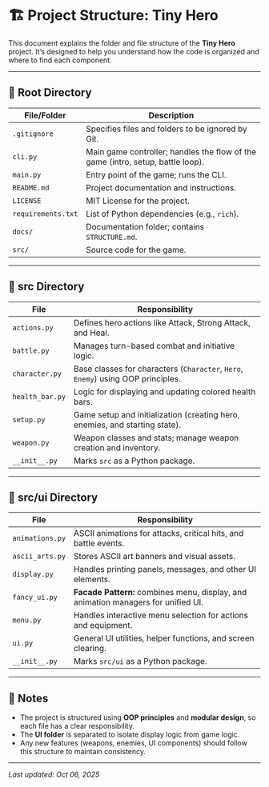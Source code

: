 # 🏗️ Project Structure: Tiny Hero

This document explains the folder and file structure of the **Tiny Hero** project. It’s designed to help you understand how the code is organized and where to find each component.

---

## 📂 Root Directory

| File/Folder        | Description                                                                     |
| ------------------ | ------------------------------------------------------------------------------- |
| `.gitignore`       | Specifies files and folders to be ignored by Git.                               |
| `cli.py`           | Main game controller; handles the flow of the game (intro, setup, battle loop). |
| `main.py`          | Entry point of the game; runs the CLI.                                          |
| `README.md`        | Project documentation and instructions.                                         |
| `LICENSE`          | MIT License for the project.                                                    |
| `requirements.txt` | List of Python dependencies (e.g., `rich`).                                     |
| `docs/`            | Documentation folder; contains `STRUCTURE.md`.                                  |
| `src/`             | Source code for the game.                                                       |

---

## 📂 src Directory

| File            | Responsibility                                                                   |
| --------------- | -------------------------------------------------------------------------------- |
| `actions.py`    | Defines hero actions like Attack, Strong Attack, and Heal.                       |
| `battle.py`     | Manages turn-based combat and initiative logic.                                  |
| `character.py`  | Base classes for characters (`Character`, `Hero`, `Enemy`) using OOP principles. |
| `health_bar.py` | Logic for displaying and updating colored health bars.                           |
| `setup.py`      | Game setup and initialization (creating hero, enemies, and starting state).      |
| `weapon.py`     | Weapon classes and stats; manage weapon creation and inventory.                  |
| `__init__.py`   | Marks `src` as a Python package.                                                 |

---

## 📂 src/ui Directory

| File            | Responsibility                                                                     |
| --------------- | ---------------------------------------------------------------------------------- |
| `animations.py` | ASCII animations for attacks, critical hits, and battle events.                    |
| `ascii_arts.py` | Stores ASCII art banners and visual assets.                                        |
| `display.py`    | Handles printing panels, messages, and other UI elements.                          |
| `fancy_ui.py`   | **Facade Pattern:** combines menu, display, and animation managers for unified UI. |
| `menu.py`       | Handles interactive menu selection for actions and equipment.                      |
| `ui.py`         | General UI utilities, helper functions, and screen clearing.                       |
| `__init__.py`   | Marks `src/ui` as a Python package.                                                |

---

## 📝 Notes

* The project is structured using **OOP principles** and **modular design**, so each file has a clear responsibility.
* The **UI folder** is separated to isolate display logic from game logic.
* Any new features (weapons, enemies, UI components) should follow this structure to maintain consistency.

---

*Last updated: Oct 06, 2025*

```
```